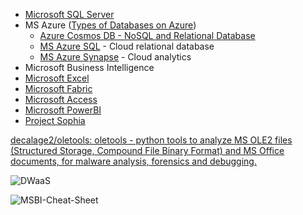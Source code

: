 - [Microsoft SQL Server](./SQLServ/Microsoft%20SQL%20Server.md)
- MS Azure ([Types of Databases on Azure](https://azure.microsoft.com/en-us/products/category/databases/))
	- [Azure Cosmos DB - NoSQL and Relational Database](https://azure.microsoft.com/en-us/products/cosmos-db/)
	- [MS Azure SQL](MS%20Azure%20SQL.md) - Cloud relational database
	- [MS Azure Synapse](MS%20Azure%20Synapse.md) - Cloud analytics
- Microsoft Business Intelligence
- [Microsoft Excel](./Excel/MS%20Excel.md)
- [Microsoft Fabric](MS%20Fabric.md)
- [Microsoft Access](./Access/MS%20Access.md)
- [Microsoft PowerBI](./PowerBI/PowerBI.md)
- [Project Sophia](https://projectsophia.microsoft.com/)

[decalage2/oletools: oletools - python tools to analyze MS OLE2 files (Structured Storage, Compound File Binary Format) and MS Office documents, for malware analysis, forensics and debugging.](https://github.com/decalage2/oletools)


![DWaaS](DWaaS-01-image001.jpg)

![MSBI-Cheat-Sheet](MSBI-Cheat-Sheet-1.png)